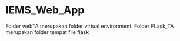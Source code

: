 # IEMS_Web_App

Folder webTA merupakan folder virtual environment.
Folder FLask_TA merupakan folder tempat file flask
